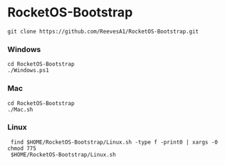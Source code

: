 # RocketOS-Bootstrap

```
git clone https://github.com/ReevesA1/RocketOS-Bootstrap.git
```
### Windows
```
cd RocketOS-Bootstrap
./Windows.ps1
```

### Mac
```
cd RocketOS-Bootstrap
./Mac.sh
```

### Linux
```
 find $HOME/RocketOS-Bootstrap/Linux.sh -type f -print0 | xargs -0 chmod 775
 $HOME/RocketOS-Bootstrap/Linux.sh
```
